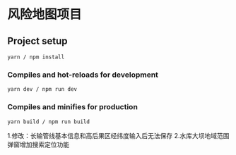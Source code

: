 # 风险地图项目

## Project setup
```
yarn / npm install
```

### Compiles and hot-reloads for development
```
yarn dev / npm run dev
```

### Compiles and minifies for production
```
yarn build / npm run build
```

1.修改：长输管线基本信息和高后果区经纬度输入后无法保存
2.水库大坝地域范围弹窗增加搜索定位功能
